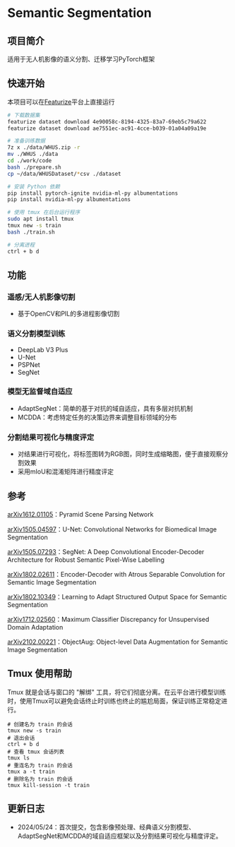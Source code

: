 # Semantic Segmentation

## 项目简介

适用于无人机影像的语义分割、迁移学习PyTorch框架

## 快速开始

本项目可以在[Featurize](https://featurize.cn/)平台上直接运行

```bash
# 下载数据集
featurize dataset download 4e90058c-8194-4325-83a7-69eb5c79a622
featurize dataset download ae7551ec-ac91-4cce-b039-01a04a09a19e

# 准备训练数据
7z x ./data/WHUS.zip -r
mv ./WHUS ./data
cd ./work/code
bash ./prepare.sh
cp ~/data/WHUSDataset/*csv ./dataset

# 安装 Python 依赖
pip install pytorch-ignite nvidia-ml-py albumentations
pip install nvidia-ml-py albumentations

# 使用 tmux 在后台运行程序
sudo apt install tmux
tmux new -s train
bash ./train.sh

# 分离进程
ctrl + b d
```

## 功能

### 遥感/无人机影像切割

- 基于OpenCV和PIL的多进程影像切割

### 语义分割模型训练

- DeepLab V3 Plus
- U-Net
- PSPNet
- SegNet

### 模型无监督域自适应

- AdaptSegNet：简单的基于对抗的域自适应，具有多层对抗机制
- MCDDA：考虑特定任务的决策边界来调整目标领域的分布

### 分割结果可视化与精度评定

- 对结果进行可视化，将标签图转为RGB图，同时生成缩略图，便于直接观察分割效果
- 采用mIoU和混淆矩阵进行精度评定

## 参考

[arXiv1612.01105](https://arxiv.org/abs/1612.01105)：Pyramid Scene Parsing Network

[arXiv1505.04597](https://arxiv.org/abs/1505.04597)：U-Net: Convolutional Networks for Biomedical Image Segmentation

[arXiv1505.07293](https://arxiv.org/abs/1505.07293)：SegNet: A Deep Convolutional Encoder-Decoder Architecture for Robust Semantic Pixel-Wise Labelling

[arXiv1802.02611](https://arxiv.org/abs/1802.02611)：Encoder-Decoder with Atrous Separable Convolution for Semantic Image Segmentation

[arXiv1802.10349](https://arxiv.org/abs/1802.10349)：Learning to Adapt Structured Output Space for Semantic Segmentation

[arXiv1712.02560](https://arxiv.org/abs/1712.02560)：Maximum Classifier Discrepancy for Unsupervised Domain Adaptation

[arXiv2102.00221](https://arxiv.org/abs/2102.00221)：ObjectAug: Object-level Data Augmentation for Semantic Image Segmentation

## Tmux 使用帮助

Tmux 就是会话与窗口的 "解绑" 工具，将它们彻底分离。在云平台进行模型训练时，使用Tmux可以避免会话终止时训练也终止的尴尬局面，保证训练正常稳定进行。

```
# 创建名为 train 的会话
tmux new -s train
# 退出会话
ctrl + b d
# 查看 tmux 会话列表
tmux ls 
# 重连名为 train 的会话
tmux a -t train
# 删除名为 train 的会话
tmux kill-session -t train
```

## 更新日志

- 2024/05/24：首次提交，包含影像预处理、经典语义分割模型、AdaptSegNet和MCDDA的域自适应框架以及分割结果可视化与精度评定。
